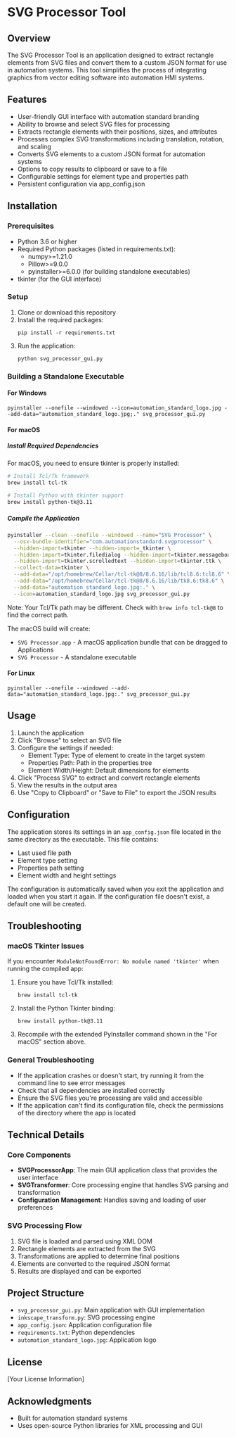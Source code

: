 # SVG Processor Tool

## Overview
The SVG Processor Tool is an application designed to extract rectangle elements from SVG files and convert them to a custom JSON format for use in automation systems. This tool simplifies the process of integrating graphics from vector editing software into automation HMI systems.

## Features
- User-friendly GUI interface with automation standard branding
- Ability to browse and select SVG files for processing
- Extracts rectangle elements with their positions, sizes, and attributes
- Processes complex SVG transformations including translation, rotation, and scaling
- Converts SVG elements to a custom JSON format for automation systems
- Options to copy results to clipboard or save to a file
- Configurable settings for element type and properties path
- Persistent configuration via app_config.json

## Installation

### Prerequisites
- Python 3.6 or higher
- Required Python packages (listed in requirements.txt):
  - numpy>=1.21.0
  - Pillow>=9.0.0
  - pyinstaller>=6.0.0 (for building standalone executables)
- tkinter (for the GUI interface)

### Setup
1. Clone or download this repository
2. Install the required packages:
   ```
   pip install -r requirements.txt
   ```
3. Run the application:
   ```
   python svg_processor_gui.py
   ```

### Building a Standalone Executable

#### For Windows
```
pyinstaller --onefile --windowed --icon=automation_standard_logo.jpg --add-data="automation_standard_logo.jpg;." svg_processor_gui.py
```

#### For macOS

##### Install Required Dependencies
For macOS, you need to ensure tkinter is properly installed:

```bash
# Install Tcl/Tk framework
brew install tcl-tk

# Install Python with tkinter support
brew install python-tk@3.11
```

##### Compile the Application
```bash
pyinstaller --clean --onefile --windowed --name="SVG Processor" \
  --osx-bundle-identifier="com.automationstandard.svgprocessor" \
  --hidden-import=tkinter --hidden-import=_tkinter \
  --hidden-import=tkinter.filedialog --hidden-import=tkinter.messagebox \
  --hidden-import=tkinter.scrolledtext --hidden-import=tkinter.ttk \
  --collect-data=tkinter \
  --add-data="/opt/homebrew/Cellar/tcl-tk@8/8.6.16/lib/tcl8.6:tcl8.6" \
  --add-data="/opt/homebrew/Cellar/tcl-tk@8/8.6.16/lib/tk8.6:tk8.6" \
  --add-data="automation_standard_logo.jpg:." \
  --icon=automation_standard_logo.jpg svg_processor_gui.py
```

Note: Your Tcl/Tk path may be different. Check with `brew info tcl-tk@8` to find the correct path.

The macOS build will create:
- `SVG Processor.app` - A macOS application bundle that can be dragged to Applications
- `SVG Processor` - A standalone executable

#### For Linux
```
pyinstaller --onefile --windowed --add-data="automation_standard_logo.jpg:." svg_processor_gui.py
```

## Usage
1. Launch the application
2. Click "Browse" to select an SVG file
3. Configure the settings if needed:
   - Element Type: Type of element to create in the target system
   - Properties Path: Path in the properties tree
   - Element Width/Height: Default dimensions for elements
4. Click "Process SVG" to extract and convert rectangle elements
5. View the results in the output area
6. Use "Copy to Clipboard" or "Save to File" to export the JSON results

## Configuration
The application stores its settings in an `app_config.json` file located in the same directory as the executable. This file contains:

- Last used file path
- Element type setting
- Properties path setting
- Element width and height settings

The configuration is automatically saved when you exit the application and loaded when you start it again. If the configuration file doesn't exist, a default one will be created.

## Troubleshooting

### macOS Tkinter Issues
If you encounter `ModuleNotFoundError: No module named 'tkinter'` when running the compiled app:

1. Ensure you have Tcl/Tk installed:
   ```
   brew install tcl-tk
   ```

2. Install the Python Tkinter binding:
   ```
   brew install python-tk@3.11
   ```

3. Recompile with the extended PyInstaller command shown in the "For macOS" section above.

### General Troubleshooting
- If the application crashes or doesn't start, try running it from the command line to see error messages
- Check that all dependencies are installed correctly
- Ensure the SVG files you're processing are valid and accessible
- If the application can't find its configuration file, check the permissions of the directory where the app is located

## Technical Details

### Core Components
- **SVGProcessorApp**: The main GUI application class that provides the user interface
- **SVGTransformer**: Core processing engine that handles SVG parsing and transformation
- **Configuration Management**: Handles saving and loading of user preferences

### SVG Processing Flow
1. SVG file is loaded and parsed using XML DOM
2. Rectangle elements are extracted from the SVG
3. Transformations are applied to determine final positions
4. Elements are converted to the required JSON format
5. Results are displayed and can be exported

## Project Structure
- `svg_processor_gui.py`: Main application with GUI implementation
- `inkscape_transform.py`: SVG processing engine
- `app_config.json`: Application configuration file
- `requirements.txt`: Python dependencies
- `automation_standard_logo.jpg`: Application logo

## License
[Your License Information]

## Acknowledgments
- Built for automation standard systems
- Uses open-source Python libraries for XML processing and GUI 